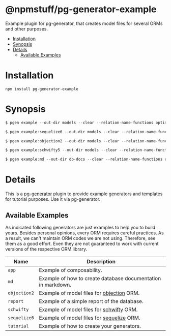 # @npmstuff/pg-generator-example

Example plugin for pg-generator, that creates model files for several ORMs and other purposes.

<!-- START doctoc generated TOC please keep comment here to allow auto update -->
<!-- DON'T EDIT THIS SECTION, INSTEAD RE-RUN doctoc TO UPDATE -->

- [Installation](#installation)
- [Synopsis](#synopsis)
- [Details](#details)
  - [Available Examples](#available-examples)

<!-- END doctoc generated TOC please keep comment here to allow auto update -->

# Installation

`npm install pg-generator-example`

# Synopsis

```ts
$ pgen example --out-dir models --clear --relation-name-functions optimal"
```

```ts
$ pgen example:sequelize6 --out-dir models --clear --relation-name-functions optimal"
```

```ts
$ pgen example:objection2 --out-dir models --clear --relation-name-functions optimal"
```

```ts
$ pgen example:schwifty5 --out-dir models --clear --relation-name-functions optimal"
```

```ts
$ pgen example:md --out-dir db-docs --clear --relation-name-functions optimal"
```

# Details

This is a [pg-generator](https://www.pg-generator.com) plugin to provide example generators and templates for tutorial purposes. Use it via pg-generator.

## Available Examples

As indicated following generators are just examples to help you to build yours. Besides personal opinions, every ORM requires careful practices. As a result, we can't maintain ORM codes we are not using. Therefore, see them as a good effort. Even they are not guaranteed to work with current versions of the respective ORM library.

| Name         | Description                                                                         |
| ------------ | ----------------------------------------------------------------------------------- |
| `app`        | Example of composability.                                                           |
| `md`         | Example of how to create database documentation in markdown.                        |
| `objection2` | Example of model files for [objection](https://vincit.github.io/objection.js/) ORM. |
| `report`     | Example of a simple report of the database.                                         |
| `schwifty`   | Example of model files for [schwifty](https://github.com/hapipal/schwifty) ORM.     |
| `sequelize6` | Example of model files for [sequelize](https://sequelize.org) ORM.                  |
| `tutorial`   | Example of how to create your generators.                                           |
